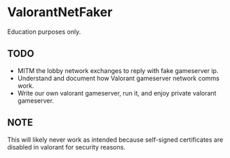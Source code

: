 # ValorantNetFaker
 Education purposes only.

## TODO
- MITM the lobby network exchanges to reply with fake gameserver ip.
- Understand and document how Valorant gameserver network comms work.
- Write our own valorant gameserver, run it, and enjoy private valorant gameserver.

## NOTE
This will likely never work as intended because self-signed certificates are disabled in valorant for security reasons.
